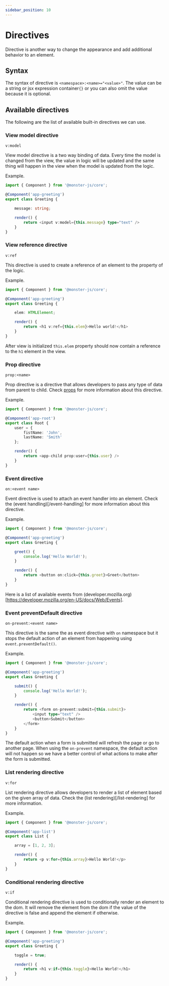 ```yaml
---
sidebar_position: 10
---
```


# Directives

Directive is another way to change the appearance and add additional behavior to an element.

## Syntax

The syntax of directive is `<namespace>:<name>="<value>"`.
The value can be a string or jsx expression container`{}` or you can also omit the value because it is optional.

## Available directives

The following are the list of available built-in directives we can use.

### View model directive

`v:model`

View model directive is a two way binding of data.
Every time the model is changed from the view, the value in logic will be updated and the same thing will happen in the view when the model is updated from the logic.

Example.

```typescript
import { Component } from '@monster-js/core';

@Component('app-greeting')
export class Greeting {

    message: string;

    render() {
        return <input v:model={this.message} type="text" />
    }
}
```

### View reference directive

`v:ref`

This directive is used to create a reference of an element to the property of the logic.

Example.

```typescript
import { Component } from '@monster-js/core';

@Component('app-greeting')
export class Greeting {

    elem: HTMLElement;

    render() {
        return <h1 v:ref={this.elem}>Hello world!</h1>
    }
}
```

After view is initialized `this.elem` property should now contain a reference to the `h1` element in the view.

### Prop directive

`prop:<name>`

Prop directive is a directive that allows developers to pass any type of data from parent to child.
Check [props](./props) for more information about this directive.

Example.

```typescript
import { Component } from '@monster-js/core';

@Component('app-root')
export class Root {
    user = {
        fistName: 'John',
        lastName: 'Smith'
    };

    render() {
        return <app-child prop:user={this.user} />
    }
}
```

### Event directive

`on:<event name>`

Event directive is used to attach an event handler into an element.
Check the (event handling)[/event-handling] for more information about this directive.

Example.

```typescript
import { Component } from '@monster-js/core';

@Component('app-greeting')
export class Greeting {

    greet() {
        console.log('Hello World!');
    }

    render() {
        return <button on:click={this.greet}>Greet</button>
    }
}
```

Here is a list of available events from (developer.mozilla.org)[https://developer.mozilla.org/en-US/docs/Web/Events].

### Event preventDefault directive

`on-prevent:<event name>`

This directive is the same the as event directive with `on` namespace but it stops the default action of an element from happening using `event.preventDefault()`.

Example.

```typescript
import { Component } from '@monster-js/core';

@Component('app-greeting')
export class Greeting {

    submit() {
        console.log('Hello World!');
    }

    render() {
        return <form on-prevent:submit={this.submit}>
            <input type="text" />
            <button>Submit</button>
        </form>
    }
}
```

The default action when a form is submitted will refresh the page or go to another page.
When using the `on-prevent` namespace, the default action will not happen so we have a better control of what actions to make after the form is submitted.

### List rendering directive

`v:for`

List rendering directive allows developers to render a list of element based on the given array of data.
Check the (list rendering)[/list-rendering] for more information.

Example.

```typescript
import { Component } from '@monster-js/core';

@Component('app-list')
export class List {

    array = [1, 2, 3];

    render() {
        return <p v:for={this.array}>Hello World!</p>
    }
}
```

### Conditional rendering directive

`v:if`

Conditional rendering directive is used to conditionally render an element to the dom.
It will remove the element from the dom if the value of the directive is false and append the element if otherwise.

Example.

```typescript
import { Component } from '@monster-js/core';

@Component('app-greeting')
export class Greeting {

    toggle = true;

    render() {
        return <h1 v:if={this.toggle}>Hello World!</h1>
    }
}
```
